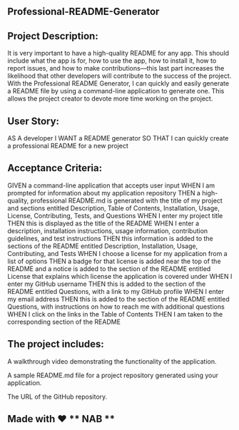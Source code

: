 ## Professional-README-Generator

## Project Description:

It is very important to have a high-quality README for any app. This should include what the app is for, how to use the app, how to install it, how to report issues, and how to make contributions—this last part increases the likelihood that other developers will contribute to the success of the project. With the Professional README Generator, I can quickly and easily generate a README file by using a command-line application to generate one. This allows the project creator to devote more time working on the project.

## User Story:

AS A developer I WANT a README generator SO THAT I can quickly create a professional README for a new project

## Acceptance Criteria:

GIVEN a command-line application that accepts user input WHEN I am prompted for information about my application repository THEN a high-quality, professional README.md is generated with the title of my project and sections entitled Description, Table of Contents, Installation, Usage, License, Contributing, Tests, and Questions WHEN I enter my project title THEN this is displayed as the title of the README WHEN I enter a description, installation instructions, usage information, contribution guidelines, and test instructions THEN this information is added to the sections of the README entitled Description, Installation, Usage, Contributing, and Tests WHEN I choose a license for my application from a list of options THEN a badge for that license is added near the top of the README and a notice is added to the section of the README entitled License that explains which license the application is covered under WHEN I enter my GitHub username THEN this is added to the section of the README entitled Questions, with a link to my GitHub profile WHEN I enter my email address THEN this is added to the section of the README entitled Questions, with instructions on how to reach me with additional questions WHEN I click on the links in the Table of Contents THEN I am taken to the corresponding section of the README

## The project includes:

A walkthrough video demonstrating the functionality of the application.

A sample README.md file for a project repository generated using your application.

The URL of the GitHub repository.

## Made with ♥️ ** NAB **